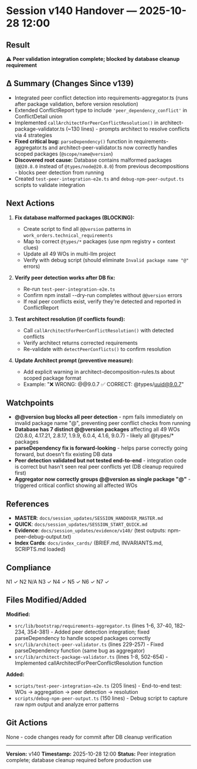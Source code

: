 # Session v140 Handover — 2025-10-28 12:00

## Result
⚠️ **Peer validation integration complete; blocked by database cleanup requirement**

## Δ Summary (Changes Since v139)
- Integrated peer conflict detection into requirements-aggregator.ts (runs after package validation, before version resolution)
- Extended ConflictReport type to include `'peer_dependency_conflict'` in ConflictDetail union
- Implemented `callArchitectForPeerConflictResolution()` in architect-package-validator.ts (~130 lines) - prompts architect to resolve conflicts via 4 strategies
- **Fixed critical bug:** `parseDependency()` function in requirements-aggregator.ts and architect-peer-validator.ts now correctly handles scoped packages (`@scope/name@version`)
- **Discovered root cause:** Database contains malformed packages (`@@20.8.0` instead of `@types/node@20.8.0`) from previous decompositions - blocks peer detection from running
- Created `test-peer-integration-e2e.ts` and `debug-npm-peer-output.ts` scripts to validate integration

## Next Actions
1. **Fix database malformed packages (BLOCKING):**
   - Create script to find all `@@version` patterns in `work_orders.technical_requirements`
   - Map to correct `@types/*` packages (use npm registry + context clues)
   - Update all 49 WOs in multi-llm project
   - Verify with debug script (should eliminate `Invalid package name "@"` errors)

2. **Verify peer detection works after DB fix:**
   - Re-run `test-peer-integration-e2e.ts`
   - Confirm npm install --dry-run completes without `@@version` errors
   - If real peer conflicts exist, verify they're detected and reported in ConflictReport

3. **Test architect resolution (if conflicts found):**
   - Call `callArchitectForPeerConflictResolution()` with detected conflicts
   - Verify architect returns corrected requirements
   - Re-validate with `detectPeerConflicts()` to confirm resolution

4. **Update Architect prompt (preventive measure):**
   - Add explicit warning in architect-decomposition-rules.ts about scoped package format
   - Example: "❌ WRONG: @@9.0.7  ✅ CORRECT: @types/uuid@9.0.7"

## Watchpoints
- **@@version bug blocks all peer detection** - npm fails immediately on invalid package name "@", preventing peer conflict checks from running
- **Database has 7 distinct @@version packages** affecting all 49 WOs (20.8.0, 4.17.21, 2.8.17, 1.9.9, 6.0.4, 4.1.6, 9.0.7) - likely all @types/* packages
- **parseDependency fix is forward-looking** - helps parse correctly going forward, but doesn't fix existing DB data
- **Peer detection validated but not tested end-to-end** - integration code is correct but hasn't seen real peer conflicts yet (DB cleanup required first)
- **Aggregator now correctly groups @@version as single package "@"** - triggered critical conflict showing all affected WOs

## References
- **MASTER**: `docs/session_updates/SESSION_HANDOVER_MASTER.md`
- **QUICK**: `docs/session_updates/SESSION_START_QUICK.md`
- **Evidence**: `docs/session_updates/evidence/v140/` (test outputs: npm-peer-debug-output.txt)
- **Index Cards**: `docs/index_cards/` (BRIEF.md, INVARIANTS.md, SCRIPTS.md loaded)

## Compliance
N1 ✓ N2 N/A N3 ✓ N4 ✓ N5 ✓ N6 ✓ N7 ✓

## Files Modified/Added
**Modified:**
- `src/lib/bootstrap/requirements-aggregator.ts` (lines 1-6, 37-40, 182-234, 354-381) - Added peer detection integration; fixed parseDependency to handle scoped packages correctly
- `src/lib/architect-peer-validator.ts` (lines 229-257) - Fixed parseDependency function (same bug as aggregator)
- `src/lib/architect-package-validator.ts` (lines 1-8, 502-654) - Implemented callArchitectForPeerConflictResolution function

**Added:**
- `scripts/test-peer-integration-e2e.ts` (205 lines) - End-to-end test: WOs → aggregation → peer detection → resolution
- `scripts/debug-npm-peer-output.ts` (150 lines) - Debug script to capture raw npm output and analyze error patterns

## Git Actions
None - code changes ready for commit after DB cleanup verification

---
**Version:** v140
**Timestamp:** 2025-10-28 12:00
**Status:** Peer integration complete; database cleanup required before production use
